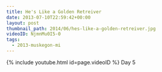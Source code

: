 ```yaml
---
title: He's Like a Golden Retreiver
date: 2013-07-10T22:59:42+00:00
layout: post
thumbnail_path: 2014/06/hes-like-a-golden-retreiver.jpg
videoID: NjmnMu0I5-0
tags:
  - 2013-muskegon-mi
---
```

{% include youtube.html id=page.videoID %}
Day 5